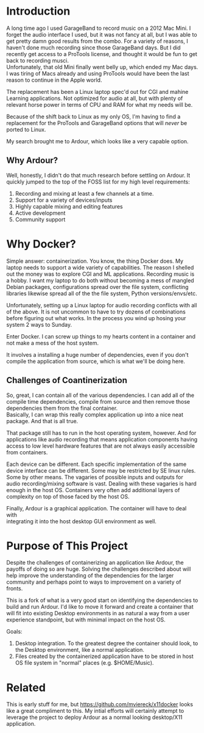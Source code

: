 # Introduction

A long time ago I used GarageBand to record music on a 2012 Mac Mini.  I forget
the audio interface I used, but it was not fancy at all, but I was able to get 
pretty damn good results from the combo.  For a variety of reasons, I haven't done 
much recording since those GarageBand days.  But I did recently get access to a 
ProTools license, and thought it would be fun to get back to recording musci.  
Unfortunately, that old Mini finally went belly up, which ended my Mac days.  I 
was tiring of Macs already and using ProTools would have been the last reason to 
continue in the Apple world.

The replacement has been a Linux laptop spec'd out for CGI and mahine Learning 
applications.  Not optimized for audio at all, but with plenty of relevant horse 
power in terms of CPU and RAM for what my needs will be.

Because of the shift back to Linux as my only OS, I'm having to find a replacement
for the ProTools and GarageBand options that will _never_ be ported to Linux.

My search brought me to Ardour, which looks like a very capable option.

## Why Ardour?

Well, honestly, I didn't do that much research before settling on Ardour.  It quickly
jumped to the top of the FOSS list for my high level requirements:

1.  Recording and mixing at least a few channels at a time.
2.  Support for a variety of devices/inputs
3.  Highly capable mixing and editing features
4.  Active development
5.  Community support

# Why Docker?

Simple answer: containerization.  You know, the thing Docker does.  My laptop needs 
to support a wide variety of capabilities.  The reason I shelled out the money was 
to explore CGI and ML applications.  Recording music is a hobby.  I want my laptop to
do both without becoming a mess of mangled Debian packages, configurations spread over
the file system, conflicting libraries likewise spread all of the the file system, Python
versions/envs/etc.  

Unfortunately, setting up a Linux laptop for audio recording conflicts with all of the 
above.  It is not uncommon to have to try dozens of combinations before figuring out what
works.  In the process you wind up hosing your system 2 ways to Sunday.  

Enter Docker.  I can screw up things to my hearts content in a container and not make a mess
of the host system.  

It involves a installing a huge number of dependencies, even if you don't
compile the application from source, which is what we'll be doing here.

## Challenges of Coantinerization

So, great, I can contain all of the various dependencies.  I can add all of the compile time
dependencies, compile from source and then remove those dependencies them from the final container.  
Basically, I can wrap this really complex application up into a nice neat package.  And that is 
all true.  

That package still has to run in the host operating system, however.  And for applications
like audio recording that means application components having access to low level hardware
features that are not always easily accessible from containers.

Each device can be different.  Each specific implementation of the same device interface
can be different.  Some may be restricted by SE linux rules.  Some by other means.  The 
vagaries of possible inputs and outputs for audio recording/mixing software is vast.  Dealing
with these vagaries is hard enough in the host OS.   Containers very often add additional
layers of complexity on top of those faced by the host OS.

Finally, Ardour is a graphical application.  The container will have to deal with  
integrating it into the host desktop GUI environment as well.

# Purpose of This Project

Despite the challenges of containerizing an application like Ardour, the payoffs of doing so
are huge.  Solving the challenges described about will help improve the understanding of the 
dependencies for the larger community and perhaps point to ways to improvement on a variety of
fronts.

This is a fork of what is a very good start on identifying the dependencies to build and run 
Ardour.  I'd like to move it forward and create a container that will fit into existing Desktop
environments in as natural a way from a user experience standpoint, but with minimal impact on
the host OS.

Goals:

1.  Desktop integration.  To the greatest degree the container should look, to the Desktop
environment, like a normal application.  
2.  Files created by the containerized application have to be stored in host OS file system
in "normal" places (e.g. $HOME/Music).

# Related

This is early stuff for me, but https://github.com/mviereck/x11docker looks like a great 
compliment to this.  My intial efforts will certainly attempt to leverage the project to 
deploy Ardour as a normal looking desktop/X11 application.

